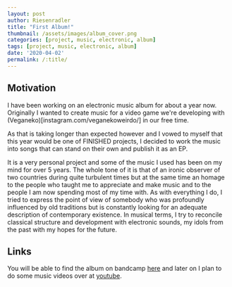 ```yaml
---
layout: post
author: Riesenradler
title: "First Album!"
thumbnail: /assets/images/album_cover.png
categories: [project, music, electronic, album]
tags: [project, music, electronic, album]
date: '2020-04-02'
permalink: /:title/
---
```


## Motivation

I have been working on an electronic music album for about a year now. Originally I wanted to create music
for a video game we're developing with (Veganeko)[instagram.com/veganekoweirdo/] in our free time.

<!--more-->
<!-- put this at the end of what we wish to have as an excerpt -->

As that is taking longer than expected however and I vowed to myself that this year would be one of FINISHED
projects, I decided to work the music into songs that can stand on their own and publish it as an EP.

It is a very personal project and some of the music I used has been on my mind for over 5 years. The whole tone of it is
that of an ironic observer of two countries during quite turbulent times but at the same time an homage to the people
who taught me to appreciate and make music and to the people I am now spending most of my time with. As with everything I do,
I tried to express the point of view of somebody who was profoundly influenced by old traditions but is constantly looking
for an adequate description of contemporary existence. In musical terms, I try to reconcile classical structure and development with electronic sounds,
my idols from the past with my hopes for the future.

## Links

You will be able to find the album on bandcamp [here]() and later on I plan to do some music videos over at [youtube](https://www.youtube.com/channel/UCkyf5Jj3E-74nGi9W7a3xmQ).

